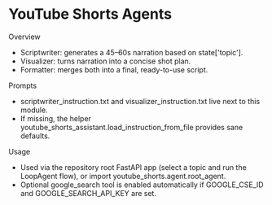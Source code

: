 # YouTube Shorts Agents

Overview
- Scriptwriter: generates a 45–60s narration based on state['topic'].
- Visualizer: turns narration into a concise shot plan.
- Formatter: merges both into a final, ready-to-use script.

Prompts
- scriptwriter_instruction.txt and visualizer_instruction.txt live next to this module.
- If missing, the helper youtube_shorts_assistant.load_instruction_from_file provides sane defaults.

Usage
- Used via the repository root FastAPI app (select a topic and run the LoopAgent flow), or import youtube_shorts.agent.root_agent.
- Optional google_search tool is enabled automatically if GOOGLE_CSE_ID and GOOGLE_SEARCH_API_KEY are set.
